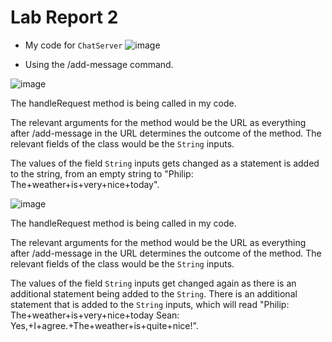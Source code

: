 # Lab Report 2	

* My code for `ChatServer`
![image](https://github.com/Omeggos/cse15l-lab-reports/assets/105466539/77db3626-cad6-4bf5-adc6-f1c34381ad44)


* Using the /add-message command. 

![image](https://github.com/Omeggos/cse15l-lab-reports/assets/105466539/3e531015-d0f0-448e-9f57-78fceb569d6b)

The handleRequest method is being called in my code. 

The relevant arguments for the method would be the URL as everything after /add-message in the URL determines the outcome of the method. The relevant fields of the class would be the `String` inputs. 

The values of the field `String` inputs gets changed as a statement is added to the string, from an empty string to "Philip: The+weather+is+very+nice+today".  

![image](https://github.com/Omeggos/cse15l-lab-reports/assets/105466539/82f44621-08ca-4241-99a4-5da5687dcdcc)

The handleRequest method is being called in my code. 

The relevant arguments for the method would be the URL as everything after /add-message in the URL determines the outcome of the method. The relevant fields of the class would be the `String` inputs. 

The values of the field `String` inputs get changed again as there is an additional statement being added to the `String`. There is an additional statement that is added to the `String` inputs, which will read
"Philip: The+weather+is+very+nice+today
Sean: Yes,+I+agree.+The+weather+is+quite+nice!". 
